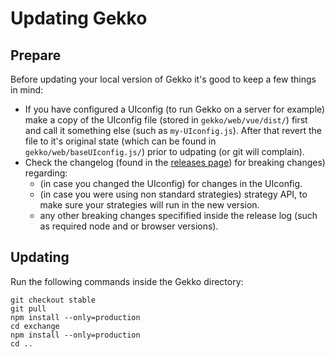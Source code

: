 # Updating Gekko

## Prepare

Before updating your local version of Gekko it's good to keep a few things in mind:

- If you have configured a UIconfig (to run Gekko on a server for example) make a copy of the UIconfig file (stored in `gekko/web/vue/dist/`) first and call it something else (such as `my-UIconfig.js`). After that revert the file to it's original state (which can be found in `gekko/web/baseUIconfig.js/`) prior to udpating (or git will complain).
- Check the changelog (found in the [releases page](https://github.com/askmike/gekko/releases)) for breaking changes) regarding:
  - (in case you changed the UIconfig) for changes in the UIconfig.
  - (in case you were using non standard strategies) strategy API, to make sure your strategies will run in the new version.
  - any other breaking changes specifified inside the release log (such as required node and or browser versions).

## Updating

Run the following commands inside the Gekko directory:

    git checkout stable
    git pull
    npm install --only=production
    cd exchange
    npm install --only=production
    cd ..